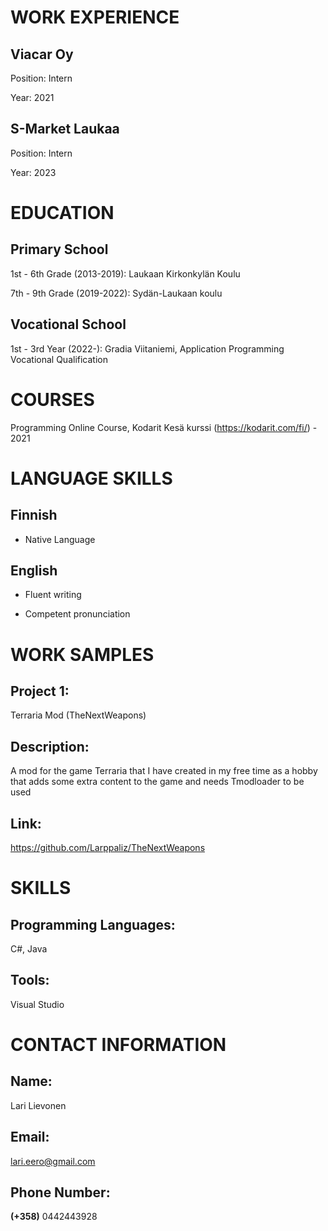 # WORK EXPERIENCE
## Viacar Oy
Position: Intern

Year: 2021

## S-Market Laukaa
Position: Intern

Year: 2023

# EDUCATION
## Primary School

1st - 6th Grade (2013-2019): Laukaan Kirkonkylän Koulu

7th - 9th Grade (2019-2022): Sydän-Laukaan koulu

## Vocational School

1st - 3rd Year (2022-): Gradia Viitaniemi, Application Programming Vocational Qualification

# COURSES

Programming Online Course, Kodarit Kesä kurssi (https://kodarit.com/fi/) - 2021

# LANGUAGE SKILLS
## Finnish 
- Native Language

## English 
- Fluent writing

- Competent pronunciation

# WORK SAMPLES
## Project 1: 
Terraria Mod (TheNextWeapons)

## Description: 
A mod for the game Terraria that I have created in my free time as a hobby that adds some extra content to the game and needs Tmodloader to be used

## Link:
https://github.com/Larppaliz/TheNextWeapons

# SKILLS
## Programming Languages: 
C#, Java

## Tools: 
Visual Studio

# CONTACT INFORMATION
## Name:
Lari Lievonen

## Email:
lari.eero@gmail.com

## Phone Number:
**(+358)** 0442443928
